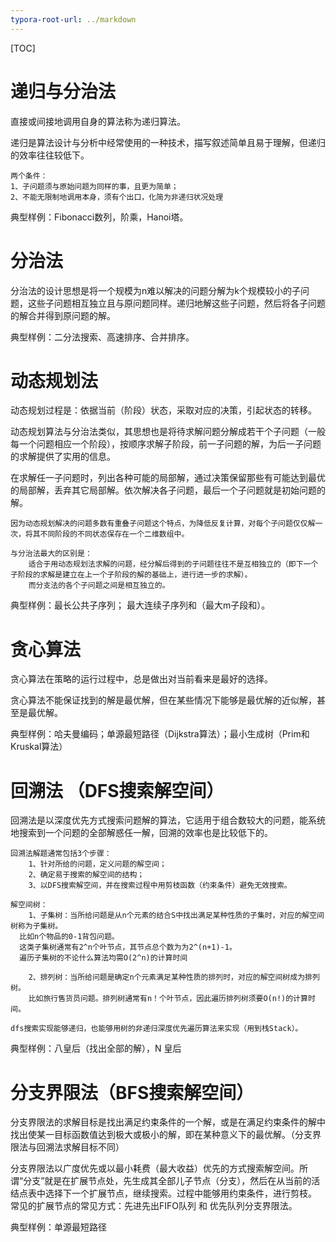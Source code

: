 ```yaml
---
typora-root-url: ../markdown
---
```


[TOC]



# 递归与分治法

直接或间接地调用自身的算法称为递归算法。

递归是算法设计与分析中经常使用的一种技术，描写叙述简单且易于理解，但递归的效率往往较低下。

```
两个条件：
1、子问题须与原始问题为同样的事，且更为简单；
2、不能无限制地调用本身，须有个出口，化简为非递归状况处理
```

典型样例：Fibonacci数列，阶乘，Hanoi塔。

# 分治法

分治法的设计思想是将一个规模为n难以解决的问题分解为k个规模较小的子问题，这些子问题相互独立且与原问题同样。递归地解这些子问题，然后将各子问题的解合并得到原问题的解。

典型样例：二分法搜索、高速排序、合并排序。

# 动态规划法

动态规划过程是：依据当前（阶段）状态，采取对应的决策，引起状态的转移。

动态规划算法与分治法类似，其思想也是将待求解问题分解成若干个子问题（一般每一个问题相应一个阶段），按顺序求解子阶段，前一子问题的解，为后一子问题的求解提供了实用的信息。

在求解任一子问题时，列出各种可能的局部解，通过决策保留那些有可能达到最优的局部解，丢弃其它局部解。依次解决各子问题，最后一个子问题就是初始问题的解。

    因为动态规划解决的问题多数有重叠子问题这个特点，为降低反复计算，对每个子问题仅仅解一次，将其不同阶段的不同状态保存在一个二维数组中。
    
    与分治法最大的区别是：
    	适合于用动态规划法求解的问题，经分解后得到的子问题往往不是互相独立的（即下一个子阶段的求解是建立在上一个子阶段的解的基础上，进行进一步的求解）。
    	而分支法的各个子问题之间是相互独立的。

典型样例：最长公共子序列； 最大连续子序列和（最大m子段和）。


# 贪心算法
贪心算法在策略的运行过程中，总是做出对当前看来是最好的选择。

贪心算法不能保证找到的解是最优解，但在某些情况下能够是最优解的近似解，甚至是最优解。

典型样例：哈夫曼编码；单源最短路径（Dijkstra算法）；最小生成树（Prim和Kruskal算法）


# 回溯法 （DFS搜索解空间）
回溯法是以深度优先方式搜索问题解的算法，它适用于组合数较大的问题，能系统地搜索到一个问题的全部解惑任一解，回溯的效率也是比较低下的。

```
回溯法解题通常包括3个步骤：
	1、针对所给的问题，定义问题的解空间；
	2、确定易于搜索的解空间的结构；
	3、以DFS搜索解空间，并在搜索过程中用剪枝函数（约束条件）避免无效搜索。
	
解空间树：
	1、子集树：当所给问题是从n个元素的结合S中找出满足某种性质的子集时，对应的解空间树称为子集树。
  比如n个物品的0-1背包问题。
  这类子集树通常有2^n个叶节点，其节点总个数为为2^(n+1)-1。
  遍历子集树的不论什么算法均需O(2^n)的计算时间
	
	2、排列树：当所给问题是确定n个元素满足某种性质的排列时，对应的解空间树成为排列树。
	比如旅行售货员问题。排列树通常有n！个叶节点，因此遍历排列树须要O(n!)的计算时间。

dfs搜索实现能够递归，也能够用树的非递归深度优先遍历算法来实现（用到栈Stack）。
```

典型样例：八皇后（找出全部的解），N 皇后

# 分支界限法（BFS搜索解空间）

分支界限法的求解目标是找出满足约束条件的一个解，或是在满足约束条件的解中找出使某一目标函数值达到极大或极小的解，即在某种意义下的最优解。（分支界限法与回溯法求解目标不同）

分支界限法以广度优先或以最小耗费（最大收益）优先的方式搜索解空间。所谓“分支”就是在扩展节点处，先生成其全部儿子节点（分支），然后在从当前的活结点表中选择下一个扩展节点，继续搜索。过程中能够用约束条件，进行剪枝。
常见的扩展节点的常见方式：先进先出FIFO队列 和 优先队列分支界限法。

典型样例：单源最短路径
